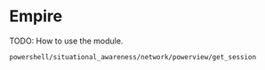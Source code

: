 # Empire

TODO: How to use the module.

```
powershell/situational_awareness/network/powerview/get_session
```
